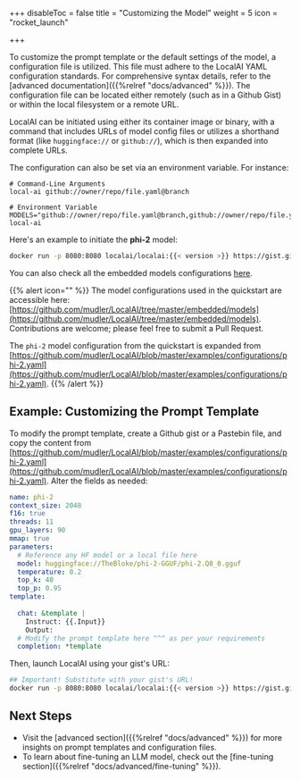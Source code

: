 +++
disableToc = false
title = "Customizing the Model"
weight = 5
icon = "rocket_launch"

+++

To customize the prompt template or the default settings of the model, a configuration file is utilized. This file must adhere to the LocalAI YAML configuration standards. For comprehensive syntax details, refer to the [advanced documentation]({{%relref "docs/advanced" %}}). The configuration file can be located either remotely (such as in a Github Gist) or within the local filesystem or a remote URL.

LocalAI can be initiated using either its container image or binary, with a command that includes URLs of model config files or utilizes a shorthand format (like `huggingface://` or `github://`), which is then expanded into complete URLs.

The configuration can also be set via an environment variable. For instance:

```
# Command-Line Arguments
local-ai github://owner/repo/file.yaml@branch

# Environment Variable
MODELS="github://owner/repo/file.yaml@branch,github://owner/repo/file.yaml@branch" local-ai
```

Here's an example to initiate the **phi-2** model:

```bash
docker run -p 8080:8080 localai/localai:{{< version >}} https://gist.githubusercontent.com/mudler/ad601a0488b497b69ec549150d9edd18/raw/a8a8869ef1bb7e3830bf5c0bae29a0cce991ff8d/phi-2.yaml
```

You can also check all the embedded models configurations [here](https://github.com/mudler/LocalAI/tree/master/embedded/models).

{{% alert icon="" %}}
The model configurations used in the quickstart are accessible here: [https://github.com/mudler/LocalAI/tree/master/embedded/models](https://github.com/mudler/LocalAI/tree/master/embedded/models). Contributions are welcome; please feel free to submit a Pull Request.

The `phi-2` model configuration from the quickstart is expanded from [https://github.com/mudler/LocalAI/blob/master/examples/configurations/phi-2.yaml](https://github.com/mudler/LocalAI/blob/master/examples/configurations/phi-2.yaml).
{{% /alert %}}

## Example: Customizing the Prompt Template

To modify the prompt template, create a Github gist or a Pastebin file, and copy the content from [https://github.com/mudler/LocalAI/blob/master/examples/configurations/phi-2.yaml](https://github.com/mudler/LocalAI/blob/master/examples/configurations/phi-2.yaml). Alter the fields as needed:

```yaml
name: phi-2
context_size: 2048
f16: true
threads: 11
gpu_layers: 90
mmap: true
parameters:
  # Reference any HF model or a local file here
  model: huggingface://TheBloke/phi-2-GGUF/phi-2.Q8_0.gguf
  temperature: 0.2
  top_k: 40
  top_p: 0.95
template:
  
  chat: &template |
    Instruct: {{.Input}}
    Output:
  # Modify the prompt template here ^^^ as per your requirements
  completion: *template
```

Then, launch LocalAI using your gist's URL:

```bash
## Important! Substitute with your gist's URL!
docker run -p 8080:8080 localai/localai:{{< version >}} https://gist.githubusercontent.com/xxxx/phi-2.yaml
```

## Next Steps

- Visit the [advanced section]({{%relref "docs/advanced" %}}) for more insights on prompt templates and configuration files.
- To learn about fine-tuning an LLM model, check out the [fine-tuning section]({{%relref "docs/advanced/fine-tuning" %}}).